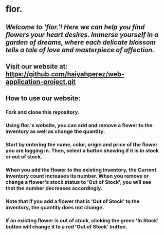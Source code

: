 # flor.

## **_Welcome to 'flor.'! Here we can help you find flowers your heart desires. Immerse yourself in a garden of dreams, where each delicate blossom tells a tale of love and masterpiece of affection._**

## Visit our website at: https://github.com/haiyahperez/web-application-project.git

## How to use our website:

### Fork and clone this repository.

### Using flor.'s website, you can add and remove a flower to the inventory as well as change the quantity.

### Start by entering the name, color, origin and price of the flower you are logging in. Then, select a button showing if it is in stock or out of stock.

### When you add the flower to the existing inventory, the Current Inventory count increases its number. When you remove or change a flower's stock status to 'Out of Stock', you will see that the number decreases accordingly.

### Note that if you add a flower that is 'Out of Stock' to the inventory, the quantity does not change.

### If an existing flower is out of stock, clicking the green 'In Stock' button will change it to a red 'Out of Stock' button.
